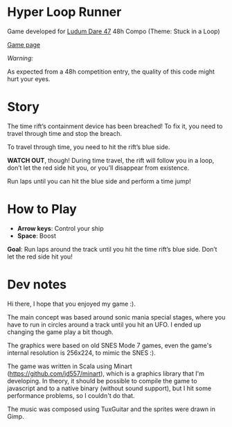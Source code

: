 Hyper Loop Runner
=================

Game developed for [Ludum Dare 47](https://ldjam.com/events/ludum-dare/47) 48h Compo (Theme: Stuck in a Loop)

[Game page](https://ldjam.com/events/ludum-dare/47/hyper-loop-runner)

*Warning:*

As expected from a 48h competition entry, the quality of this code might hurt your eyes.

# Story

The time rift’s containment device has been breached! To fix it, you need to travel through time and stop the breach.

To travel through time, you need to hit the rift’s blue side.

**WATCH OUT**, though! During time travel, the rift will follow you in a loop, don’t let the red side hit you, or you’ll disappear from existence.

Run laps until you can hit the blue side and perform a time jump!

# How to Play

- **Arrow keys**: Control your ship
- **Space**: Boost

**Goal**: Run laps around the track until you hit the time rift’s blue side. Don’t let the red side hit you!

# Dev notes

Hi there, I hope that you enjoyed my game :).

The main concept was based around sonic mania special stages, where you have to run in circles around a track until you hit an UFO. I ended up changing the game play a bit though.

The graphics were based on old SNES Mode 7 games, even the game's internal resolution is 256x224, to mimic the SNES :).

The game was written in Scala using Minart (https://github.com/jd557/minart), which is a graphics library that I'm developing. In theory, it should be possible to compile the game to javascript and to a native binary (without sound support), but I hit some performance problems, so I couldn't do that.

The music was composed using TuxGuitar and the sprites were drawn in Gimp.
